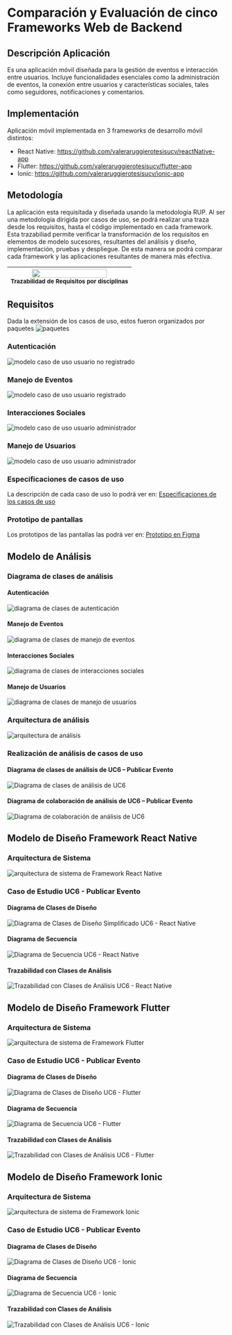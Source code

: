 # Comparación y Evaluación de cinco Frameworks Web de Backend

## Descripción Aplicación
Es una aplicación móvil diseñada para la gestión de eventos e interacción entre usuarios. Incluye funcionalidades esenciales como la administración de eventos, la conexión entre usuarios y características sociales, tales como seguidores, notificaciones y comentarios.

## Implementación
Aplicación móvil implementada en 3 frameworks de desarrollo móvil distintos:
- React Native: https://github.com/valeraruggierotesisucv/reactNative-app
- Flutter: https://github.com/valeraruggierotesisucv/flutter-app
- Ionic: https://github.com/valeraruggierotesisucv/ionic-app

## Metodología
La aplicación esta requisitada y diseñada usando la metodología RUP. Al ser una metodología dirigida por casos de uso, se podrá realizar una traza desde los requisitos, hasta el código implementado en cada framework. Esta trazabiliad permite verificar la transformación de los requisitos en elementos de modelo sucesores, resultantes del análisis y diseño, implementación, pruebas y despliegue. De esta manera se podrá comparar cada framework y las aplicaciones resultantes de manera más efectiva.

| <img src="img/trazabilidadCasosUsoDisciplinas.png" width=80% style="background-color:white;"><br><sub>Trazabilidad de Requisitos por disciplinas</sub> |
| :---: |

## Requisitos
Dada la extensión de los casos de uso, estos fueron organizados por paquetes
![paquetes](Requisitos/Casos%20de%20Uso/diagramas/UseCaseDiagramPackages.svg)


### Autenticación
![modelo caso de uso usuario no registrado](Requisitos/Casos%20de%20Uso/diagramas/UseCaseDiagramAutentication.svg)

### Manejo de Eventos
![modelo caso de uso usuario registrado](Requisitos/Casos%20de%20Uso/diagramas/UseCaseDiagramEventsManagement.svg)

### Interacciones Sociales
![modelo caso de uso usuario administrador](Requisitos/Casos%20de%20Uso/diagramas/UseCaseDiagramSocialInteractions.svg)

### Manejo de Usuarios
![modelo caso de uso usuario administrador](Requisitos/Casos%20de%20Uso/diagramas/UseCaseDiagramUserManagement.svg)

### Especificaciones de casos de uso
La descripción de cada caso de uso lo podrá ver en: [Especificaciones de los casos de uso](Requisitos/Casos%20de%20Uso/UseCasesSpecification.md)

### Prototipo de pantallas
Los prototipos de las pantallas las podrá ver en: [Prototipo en Figma](https://www.figma.com/design/DONtPlkrGIl6SPWpOyRAzo/Eventify?node-id=2-197&t=Ajn1pEIF9eLvgRg2-1)

## Modelo de Análisis

### Diagrama de clases de análisis
#### Autenticación
![diagrama de clases de autenticación](Análisis/Clases%20de%20Análisis/diagramas/analysisClassDiagramAuthentication.svg)

#### Manejo de Eventos
![diagrama de clases de manejo de eventos](Análisis/Clases%20de%20Análisis/diagramas/analysisClassDiagramEventsManagements.svg)

#### Interacciones Sociales
![diagrama de clases de interacciones sociales](Análisis/Clases%20de%20Análisis/diagramas/analysisClassDiagramSocialInteractions.svg)

#### Manejo de Usuarios
![diagrama de clases de manejo de usuarios](Análisis/Clases%20de%20Análisis/diagramas/analysisClassDiagramUserManagement.svg)

### Arquitectura de análisis
![arquitectura de análisis](Análisis/Paquetes%20de%20Análisis/diagramas/analysisPackageDiagram.svg)

### Realización de análisis de casos de uso

#### Diagrama de clases de análisis de UC6 – Publicar Evento
![Diagrama de clases de análisis de UC6](Análisis/Clases%20de%20Análisis/UC6%20Análisis/diagramas/analysisClassDiagramUC6.svg)

#### Diagrama de colaboración de análisis de UC6 – Publicar Evento
![Diagrama de colaboración de análisis de UC6](Análisis/Clases%20de%20Análisis/UC6%20Análisis/diagramas/analysisClassDiagramUC6.svg)

## Modelo de Diseño Framework React Native

### Arquitectura de Sistema
![arquitectura de sistema de Framework React Native](Diseño/React%20Native/diagramas/architecture_design.svg)

### Caso de Estudio UC6 - Publicar Evento

#### Diagrama de Clases de Diseño
![Diagrama de Clases de Diseño Simplificado UC6 - React Native](Diseño/React%20Native/UC%206%20Diseño/diagramas/DesignClassDiagramMinified.svg)

#### Diagrama de Secuencia
![Diagrama de Secuencia UC6 - React Native](Diseño/React%20Native/UC%206%20Diseño/diagramas/InteractionSequenceDiagram.svg)

#### Trazabilidad con Clases de Análisis
![Trazabilidad con Clases de Análisis UC6 - React Native](Diseño/React%20Native/UC%206%20Diseño/diagramas/TraceAnalysisClassDiagram.svg)


## Modelo de Diseño Framework Flutter

### Arquitectura de Sistema
![arquitectura de sistema de Framework Flutter](Diseño/Flutter/diagramas/architecture_design.svg)

### Caso de Estudio UC6 - Publicar Evento

#### Diagrama de Clases de Diseño
![Diagrama de Clases de Diseño UC6 - Flutter](Diseño/Flutter/UC%206%20Diseño/diagramas/DesignClassDiagram.svg)

#### Diagrama de Secuencia
![Diagrama de Secuencia UC6 - Flutter](Diseño/Flutter/UC%206%20Diseño/diagramas/InteractionSequenceDiagram.svg)

#### Trazabilidad con Clases de Análisis
![Trazabilidad con Clases de Análisis UC6 - Flutter](Diseño/Flutter/UC%206%20Diseño/diagramas/TraceAnalysisClassDiagram.svg)


## Modelo de Diseño Framework Ionic

### Arquitectura de Sistema
![arquitectura de sistema de Framework Ionic](Diseño/Ionic/diagramas/architecture_design.svg)

### Caso de Estudio UC6 - Publicar Evento

#### Diagrama de Clases de Diseño
![Diagrama de Clases de Diseño UC6 - Ionic](Diseño/Ionic/UC%206%20Diseño/diagramas/DesignClassDiagram.svg)

#### Diagrama de Secuencia
![Diagrama de Secuencia UC6 - Ionic](Diseño/Ionic/UC%206%20Diseño/diagramas/InteractionSequenceDiagram.svg)

#### Trazabilidad con Clases de Análisis
![Trazabilidad con Clases de Análisis UC6 - Ionic](Diseño/Ionic/UC%206%20Diseño/diagramas/TraceAnalysisClassDiagram.svg)

